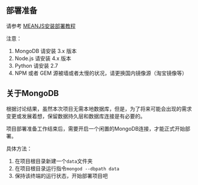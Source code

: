 ## 部署准备

请参考 [MEANJS安装部署教程](https://github.com/mfhxmz/mfh/blob/master/MEANJS-README.md)

注意：

1. MongoDB 请安装 3.x 版本
1. Node.js 请安装 4.x 版本
1. Python 请安装 2.7
1. NPM 或者 GEM 源被墙或者太慢的状况，请更换国内镜像源（淘宝镜像等）

## 关于MongoDB

根据讨论结果，虽然本次项目无需本地数据库，但是，为了将来可能会出现的需求变更或发展着想，保留数据持久层和数据库连接是有必要的。

项目部署准备工作结束后，需要开启一个闲置的MongoDB连接，才能正式开始部署。

具体方法：

1. 在项目根目录新建一个`data`文件夹
1. 在项目根目录运行指令`mongod --dbpath data`
1. 保持该终端的运行状态，开始部署项目吧

